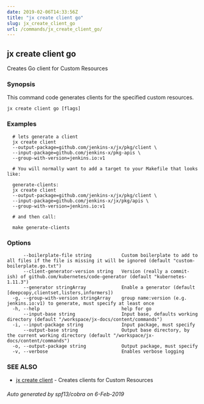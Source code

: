 ```yaml
---
date: 2019-02-06T14:33:56Z
title: "jx create client go"
slug: jx_create_client_go
url: /commands/jx_create_client_go/
---
```

## jx create client go

Creates Go client for Custom Resources

### Synopsis

This command code generates clients for the specified custom resources.

```
jx create client go [flags]
```

### Examples

```
  # lets generate a client
  jx create client
  --output-package=github.com/jenkins-x/jx/pkg/client \
  --input-package=github.com/jenkins-x/pkg-apis \
  --group-with-version=jenkins.io:v1
  
  # You will normally want to add a target to your Makefile that looks like:
  
  generate-clients:
  jx create client
  --output-package=github.com/jenkins-x/jx/pkg/client \
  --input-package=github.com/jenkins-x/jx/pkg/apis \
  --group-with-version=jenkins.io:v1
  
  # and then call:
  
  make generate-clients
```

### Options

```
      --boilerplate-file string           Custom boilerplate to add to all files if the file is missing it will be ignored (default "custom-boilerplate.go.txt")
      --client-generator-version string   Version (really a commit-ish) of github.com/kubernetes/code-generator (default "kubernetes-1.11.3")
      --generator stringArray             Enable a generator (default [deepcopy,clientset,listers,informers])
  -g, --group-with-version stringArray    group name:version (e.g. jenkins.io:v1) to generate, must specify at least once
  -h, --help                              help for go
      --input-base string                 Input base, defaults working directory (default "/workspace/jx-docs/content/commands")
  -i, --input-package string              Input package, must specify
      --output-base string                Output base directory, by the current working directory (default "/workspace/jx-docs/content/commands")
  -o, --output-package string             Output package, must specify
  -v, --verbose                           Enables verbose logging
```

### SEE ALSO

* [jx create client](/commands/jx_create_client/)	 - Creates clients for Custom Resources

###### Auto generated by spf13/cobra on 6-Feb-2019
